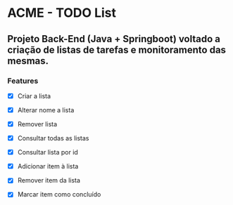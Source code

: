 # ACME - TODO List

## Projeto Back-End (Java + Springboot) voltado a criação de listas de tarefas e monitoramento das mesmas.

### Features

- [x] Criar a lista
- [x] Alterar nome a lista
- [x] Remover lista
- [x] Consultar todas as listas
- [x] Consultar lista por id
- [x] Adicionar item à lista
- [x] Remover item da lista
- [x] Marcar item como concluído


